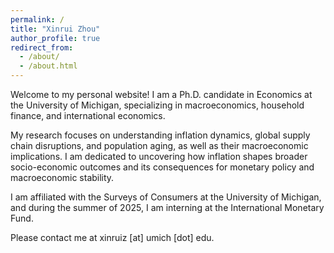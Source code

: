 ```yaml
---
permalink: /
title: "Xinrui Zhou"
author_profile: true
redirect_from: 
  - /about/
  - /about.html
---
```


Welcome to my personal website! I am a Ph.D. candidate in Economics at the University of Michigan, specializing in macroeconomics, household finance, and international economics.

My research focuses on understanding inflation dynamics, global supply chain disruptions, and population aging, as well as their macroeconomic implications. I am dedicated to uncovering how inflation shapes broader socio-economic outcomes and its consequences for monetary policy and macroeconomic stability.

I am affiliated with the Surveys of Consumers at the University of Michigan, and during the summer of 2025, I am interning at the International Monetary Fund.

Please contact me at xinruiz [at] umich [dot] edu.
